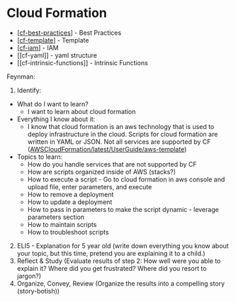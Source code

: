 # Cloud Formation

- [[cf-best-practices]] - Best Practices
- [[cf-template]] - Template
- [[cf-iam]] - IAM
- [[cf-yaml]] - yaml structure
- [[cf-intrinsic-functions]] - Intrinsic Functions

Feynman: 
1) Identify: 
* What do I want to learn? 
    * I want to learn about cloud formation
* Everything I know about it: 
    * I know that cloud formation is an aws technology that is used to deploy infrastructure in the cloud.  Scripts for cloud formation are written in YAML or JSON. Not all services are supported by CF ([AWSCloudFormation/latest/UserGuide/aws-template](https://docs.aws.amazon.com/AWSCloudFormation/latest/UserGuide/aws-template-resource-type-ref.html))
* Topics to learn:
    * How do you handle services that are not supported by CF  
    * How are scripts organized inside of AWS (stacks?)
    * How to execute a script - Go to cloud formation in aws console and upload file, enter parameters, and execute
    * How to remove a deployment
    * How to update a deployment
    * How to pass in parameters to make the script dynamic - leverage parameters section
    * How to maintain scripts
    * How to troubleshoot scripts
2) ELI5 - Explanation for 5 year old (write down everything you know about your topic, but this time, pretend you are explaining it to a child.)
3) Reflect & Study (Evaluate results of step 2: How well were you able to explain it? Where did you get frustrated? Where did you resort to jargon?) 
4) Organize, Convey, Review (Organize the results into a compelling story (story-botish))



[//begin]: # "Autogenerated link references for markdown compatibility"
[cf-best-practices]: cf-best-practices "Best Practices"
[cf-template]: cf-template "Template:"
[cf-iam]: cf-iam "IAM"
[//end]: # "Autogenerated link references"
